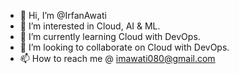 - 👋 Hi, I’m @IrfanAwati
- 👀 I’m interested in Cloud, AI & ML.
- 🌱 I’m currently learning Cloud with DevOps.
- 💞️ I’m looking to collaborate on Cloud with DevOps.
- 📫 How to reach me @ imawati080@gmail.com

<!---
IrfanAwati/IrfanAwati is a ✨ special ✨ repository because its `README.md` (this file) appears on your GitHub profile.
You can click the Preview link to take a look at your changes.
--->
